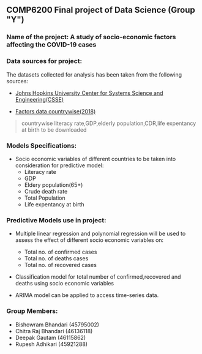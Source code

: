 ## COMP6200 Final project of Data Science (Group "Y")


### Name of the project: A study of socio-economic factors affecting the COVID-19 cases


### Data sources for project:

The datasets collected for analysis has been taken from the following sources:


* [Johns Hopkins University Center for Systems Science and Engineering(CSSE)](https://github.com/CSSEGISandData/COVID-19/tree/master/csse_covid_19_data/csse_covid_19_time_series)

* [Factors data countrywise(2018)](https://data.worldbank.org/indicator)
> countrywise literacy rate,GDP,elderly population,CDR,life expentancy at birth to be downloaded


### Models Specifications:

* Socio economic variables of different countries to be taken into consideration for predictive model:
    * Literacy rate 
    * GDP
    * Eldery population(65+)
    * Crude death rate
    * Total Population
    * Life expentancy at birth


### Predictive Models use in project:

* Multiple linear regression and polynomial regression will be used to assess the effect of different socio economic variables on:
    * Total no. of confirmed cases
    * Total no. of deaths cases
    * Total no. of recovered cases

* Classification model for total number of confirmed,recovered and deaths using socio economic variables

* ARIMA model can be applied to access time-series data.


### Group Members:

* Bishowram Bhandari (45795002)
* Chitra Raj Bhandari (46136118)
* Deepak Gautam (46115862)
* Rupesh Adhikari (45921288)

